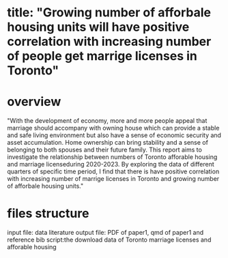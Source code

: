 # title: "Growing number of afforbale housing units will have positive correlation with increasing number of people get marrige licenses in Toronto"

# overview
"With the development of economy, more and more people appeal that marriage should accompany with owning house which can provide a stable and safe living environment but also have a sense of economic security and asset accumulation. Home ownership can bring stability and a sense of belonging to both spouses and their future family. This report aims to investigate the relationship between numbers of Toronto afforable housing and marriage licenseduring 2020-2023. By exploring the data of different quarters of specific time period, I find that there is have positive correlation with increasing number of marrige licenses in Toronto and growing number of afforbale housing units."

# files structure
input file: data literature
output file: PDF of paper1, qmd of paper1 and reference bib
script:the download data of Toronto marriage licenses and afforable housing